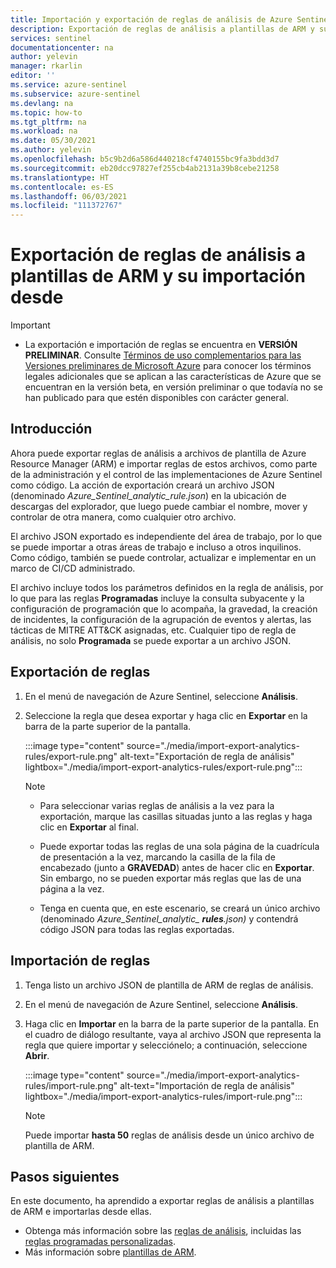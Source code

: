 ```yaml
---
title: Importación y exportación de reglas de análisis de Azure Sentinel | Microsoft Docs
description: Exportación de reglas de análisis a plantillas de ARM y su importación desde ellas para facilitar la implementación
services: sentinel
documentationcenter: na
author: yelevin
manager: rkarlin
editor: ''
ms.service: azure-sentinel
ms.subservice: azure-sentinel
ms.devlang: na
ms.topic: how-to
ms.tgt_pltfrm: na
ms.workload: na
ms.date: 05/30/2021
ms.author: yelevin
ms.openlocfilehash: b5c9b2d6a586d440218cf4740155bc9fa3bdd3d7
ms.sourcegitcommit: eb20dcc97827ef255cb4ab2131a39b8cebe21258
ms.translationtype: HT
ms.contentlocale: es-ES
ms.lasthandoff: 06/03/2021
ms.locfileid: "111372767"
---
```

# <a name="export-and-import-analytics-rules-to-and-from-arm-templates"></a>Exportación de reglas de análisis a plantillas de ARM y su importación desde

> [!IMPORTANT]
>
> - La exportación e importación de reglas se encuentra en **VERSIÓN PRELIMINAR**. Consulte [Términos de uso complementarios para las Versiones preliminares de Microsoft Azure](https://azure.microsoft.com/support/legal/preview-supplemental-terms/) para conocer los términos legales adicionales que se aplican a las características de Azure que se encuentran en la versión beta, en versión preliminar o que todavía no se han publicado para que estén disponibles con carácter general.

## <a name="introduction"></a>Introducción

Ahora puede exportar reglas de análisis a archivos de plantilla de Azure Resource Manager (ARM) e importar reglas de estos archivos, como parte de la administración y el control de las implementaciones de Azure Sentinel como código. La acción de exportación creará un archivo JSON (denominado *Azure_Sentinel_analytic_rule.json*) en la ubicación de descargas del explorador, que luego puede cambiar el nombre, mover y controlar de otra manera, como cualquier otro archivo.

El archivo JSON exportado es independiente del área de trabajo, por lo que se puede importar a otras áreas de trabajo e incluso a otros inquilinos. Como código, también se puede controlar, actualizar e implementar en un marco de CI/CD administrado.

El archivo incluye todos los parámetros definidos en la regla de análisis, por lo que para las reglas **Programadas** incluye la consulta subyacente y la configuración de programación que lo acompaña, la gravedad, la creación de incidentes, la configuración de la agrupación de eventos y alertas, las tácticas de MITRE ATT&CK asignadas, etc. Cualquier tipo de regla de análisis, no solo **Programada** se puede exportar a un archivo JSON.

## <a name="export-rules"></a>Exportación de reglas

1. En el menú de navegación de Azure Sentinel, seleccione **Análisis**.

1. Seleccione la regla que desea exportar y haga clic en **Exportar** en la barra de la parte superior de la pantalla.

    :::image type="content" source="./media/import-export-analytics-rules/export-rule.png" alt-text="Exportación de regla de análisis" lightbox="./media/import-export-analytics-rules/export-rule.png":::

    > [!NOTE]
    > - Para seleccionar varias reglas de análisis a la vez para la exportación, marque las casillas situadas junto a las reglas y haga clic en **Exportar** al final.
    >
    > - Puede exportar todas las reglas de una sola página de la cuadrícula de presentación a la vez, marcando la casilla de la fila de encabezado (junto a **GRAVEDAD**) antes de hacer clic en **Exportar**. Sin embargo, no se pueden exportar más reglas que las de una página a la vez.
    >
    > - Tenga en cuenta que, en este escenario, se creará un único archivo (denominado *Azure_Sentinel_analytic_ **rules**.json)* y contendrá código JSON para todas las reglas exportadas.

## <a name="import-rules"></a>Importación de reglas

1. Tenga listo un archivo JSON de plantilla de ARM de reglas de análisis.

1. En el menú de navegación de Azure Sentinel, seleccione **Análisis**.

1. Haga clic en **Importar** en la barra de la parte superior de la pantalla. En el cuadro de diálogo resultante, vaya al archivo JSON que representa la regla que quiere importar y selecciónelo; a continuación, seleccione **Abrir**.

    :::image type="content" source="./media/import-export-analytics-rules/import-rule.png" alt-text="Importación de regla de análisis" lightbox="./media/import-export-analytics-rules/import-rule.png":::

    > [!NOTE]
    > Puede importar **hasta 50** reglas de análisis desde un único archivo de plantilla de ARM.

## <a name="next-steps"></a>Pasos siguientes

En este documento, ha aprendido a exportar reglas de análisis a plantillas de ARM e importarlas desde ellas.
- Obtenga más información sobre las [reglas de análisis](tutorial-detect-threats-built-in.md), incluidas las [reglas programadas personalizadas](tutorial-detect-threats-custom.md).
- Más información sobre [plantillas de ARM](../azure-resource-manager/templates/overview.md).
